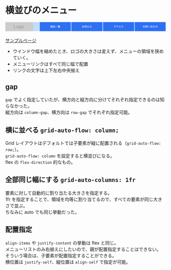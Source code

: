 # 横並びのメニュー

![スクリーンショット](./screen.png)

[サンプルページ](https://grid-layout-euh.pages.dev/01/)

- ウインドウ幅を縮めたとき、ロゴの大きさは変えず、メニューの領域を狭めていく。
- メニューリンクはすべて同じ幅で配置
- リンクの文字は上下左右中央揃え

## gap

`gap` でよく指定していたが、横方向と縦方向に分けてそれぞれ指定できるのは知らなかった。  
縦方向は `column-gap`、横方向は `row-gap` でそれぞれ指定可能。

## 横に並べる `grid-auto-flow: column;`

Grid レイアウトはデフォルトでは子要素が縦に配置される（`grid-auto-flow: row;`）。  
`grid-auto-flow: column` を設定すると横並びになる。  
flex の `flex-direction` 的なもの。

## 全部同じ幅にする `grid-auto-columns: 1fr`

要素に対して自動的に割り当たる大きさを指定する。  
1fr を指定することで、領域を均等に割り当てるので、すべての要素が同じ大きさで並ぶ。  
ちなみに auto でも同じ挙動だった。

## 配置指定

`align-items` や `justify-content` の挙動は flex と同じ。  
メニューリストのみ右揃えにしたいので、親が配置指定することはできない。  
そういう場合は、子要素が配置指定することができる。  
横位置は `justify-self`、縦位置は `align-self` で指定が可能。
